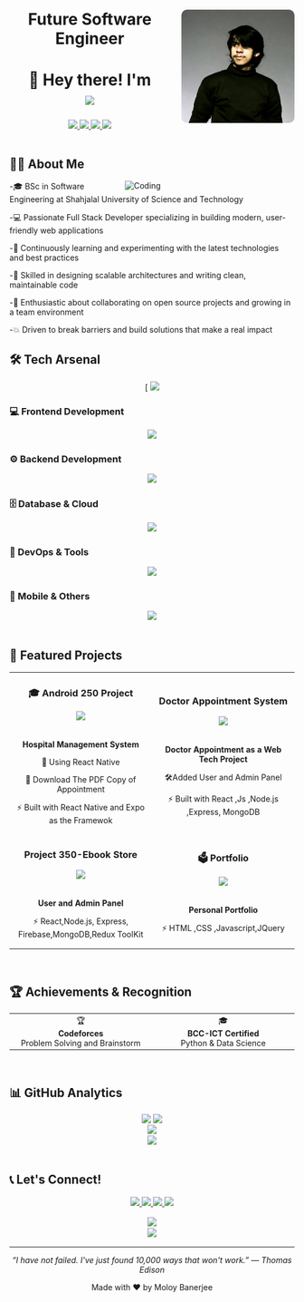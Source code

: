 <div align="center">
  <img align="right" alt="Moloy Banerjee" width="200" src="pro.jpg" style="border-radius: 10px; margin-left: 20px;" />

  <h1>Future Software Engineer</h1>
</div>

<h1 align="center">
  👋
  Hey there! I'm 
  <br/>
  <img src="https://readme-typing-svg.demolab.com?font=Righteous&size=28&duration=3000&pause=1000&color=0E7490&center=true&vCenter=true&width=450&lines=Moloy+Banerjee;Full+Stack+MERN+Developer;Open+Source+Contributor;Software+Engineer" />
</h1>

<div align="center">
   <a href="https://itsmoloy.github.io/Portfolio/">
     <img src="https://img.shields.io/badge/Portfolio-255E63?style=for-the-badge&logo=About.me&logoColor=white" />
  </a>
  <a href="mailto:moloy21@student.sust.edu">
    <img src="https://img.shields.io/badge/Gmail-D14836?style=for-the-badge&logo=gmail&logoColor=white" />
  </a>
  <a href="https://linkedin.com/in/Moloy_Banerjee/">
    <img src="https://img.shields.io/badge/LinkedIn-0077B5?style=for-the-badge&logo=linkedin&logoColor=white" />
  </a>
  <a href="https://github.com/ItsMoloy">
    <img src="https://img.shields.io/badge/GitHub-100000?style=for-the-badge&logo=github&logoColor=white" />
  </a>
</div>

<br/>

## 👨‍💻 About Me

<img align="right" alt="Coding" width="300" src="https://media.giphy.com/media/3o7TKU8RvQuomFfUUU/giphy.gif">

-🎓 BSc in Software Engineering at Shahjalal University of Science and Technology

-💻 Passionate Full Stack Developer specializing in building modern, user-friendly web applications

-🌱 Continuously learning and experimenting with the latest technologies and best practices

-🔧 Skilled in designing scalable architectures and writing clean, maintainable code

-🤝 Enthusiastic about collaborating on open source projects and growing in a team environment

-💥 Driven to break barriers and build solutions that make a real impact
<br/>

## 🛠️ Tech Arsenal

<div align="center">
 [ <img src="https://readme-typing-svg.demolab.com?font=Righteous&size=25&duration=2000&pause=500&color=F39C12&center=true&vCenter=true&width=1000&lines=Full+Stack+Developer+%7C+MERN+Specialist+%7C+Problem+Solver" />
</div>

### 💻 Frontend Development

<div align="center">
  <img src="https://skillicons.dev/icons?i=react,js,ts,html,css,tailwind,materialui,redux,bootstrap" />
</div>

### ⚙️ Backend Development

<div align="center">
  <img src="https://skillicons.dev/icons?i=nodejs,express,python,java,cpp,php,graphql" />
</div>

### 🗄️ Database & Cloud

<div align="center">
  <img src="https://skillicons.dev/icons?i=mongodb,mysql,firebase,supabase,cloudflare" />
</div>

### 🔧 DevOps & Tools

<div align="center">
  <img src="https://skillicons.dev/icons?i=git,github,vercel,vscode,postman,figma" />
</div>

### 📱 Mobile & Others

<div align="center">
  <img src="https://skillicons.dev/icons?i=androidstudio,flutter,dart,tensorflow,opencv,kotlin,React Native" />
</div>

<br/>

## 🚀 Featured Projects

<div align="center">
  <table>
    <tr>
      <td width="50%">
        <h3 align="center">🎓 Android 250 Project </h3>
        <div align="center">
          <a href="https://github.com/ItsMoloy/Android_250.git" target="_blank">
            <img src="https://img.shields.io/badge/Live-Demo-success?style=for-the-badge&logo=vercel" />
          </a>
          <br/><br/>
          <p><strong>Hospital Management System</strong></p>
          <p>🔐 Using React Native</p>
          <p>👥 Download The PDF Copy of Appointment</p>
          <p>⚡ Built with React Native and Expo as the Framewok</p>
        </div>
      </td>
      <td width="50%">
        <h3 align="center">Doctor Appointment System</h3>
        <div align="center">
          <a href="https://github.com/ItsMoloy/Doctor-Appointment-System.git" target="_blank">
            <img src="https://img.shields.io/badge/Live-Demo-success?style=for-the-badge&logo=vercel" />
          </a>
          <br/><br/>
          <p><strong>Doctor Appointment as a Web Tech Project</strong></p>
          <p>🛠️Added User and Admin Panel</p>
          <p>⚡ Built with React ,Js ,Node.js ,Express, MongoDB </p>
        </div>
      </td>
    </tr>
    <tr>
      <td width="50%">
        <h3 align="center">Project 350-Ebook Store</h3>
        <div align="center">
          <a href="https://github.com/ItsMoloy/Ebook-store" target="_blank">
            <img src="https://img.shields.io/badge/Source-Code-blue?style=for-the-badge&logo=github" />
          </a>
          <br/><br/>
          <p><strong>User and Admin Panel</strong></p>
          <p>⚡ React,Node.js, Express, Firebase,MongoDB,Redux ToolKit </p>
        </div>
      </td>
      <td width="50%">
        <h3 align="center">🗳️ Portfolio</h3>
        <div align="center">
          <a href="https://github.com/Amitsharma2468/Happy-Voting" target="_blank">
            <img src="https://img.shields.io/badge/Source-Code-blue?style=for-the-badge&logo=github" />
          </a>
          <br/><br/>
          <p><strong>Personal Portfolio</strong></p>
          <p>⚡ HTML ,CSS ,Javascript,JQuery</p>
        </div>
      </td>
    </tr>
  </table>
</div>

<br/>

## 🏆 Achievements & Recognition

<div align="center">
  <table>
    <tr>
      <td align="center" width="25%">
        🏆
        <br/><strong>Codeforces </strong>
        <br/>Problem Solving and Brainstorm
      </td>
      <td align="center" width="25%">
        🎓
        <br/><strong>BCC-ICT Certified</strong>
        <br/>Python & Data Science
      </td>
    </tr>
  </table>
</div>

<br/>

## 📊 GitHub Analytics

<div align="center">
  <img height="180em" src="https://github-readme-stats.vercel.app/api?username=ItsMoloy&show_icons=true&theme=tokyonight&include_all_commits=true&count_private=true"/>
  <img height="180em" src="https://github-readme-stats.vercel.app/api/top-langs/?username=ItsMoloy&layout=compact&langs_count=8&theme=tokyonight"/>
</div>

<div align="center">
  <img src="https://github-readme-streak-stats.herokuapp.com/?user=ItsMoloy&theme=tokyonight" />
</div>

<div align="center">
  <img src="https://github-readme-activity-graph.vercel.app/graph?username=ItsMoloy&theme=tokyo-night" />
</div>

<br/>

## 📞 Let's Connect!

<div align="center">
  <a href="https://itsmoloy.github.io/Portfolio/" target="_blank">
    <img src="https://img.shields.io/badge/🌐_Portfolio-FF6B6B?style=for-the-badge&logoColor=white" />
  </a>
  <a href="mailto:moloy21@student.sust.edu" target="_blank">
    <img src="https://img.shields.io/badge/📧_Email-4ECDC4?style=for-the-badge&logoColor=white" />
  </a>
  <a href="https://linkedin.com/in/Moloy_Banerjeet/" target="_blank">
    <img src="https://img.shields.io/badge/🔗_LinkedIn-45B7D1?style=for-the-badge&logoColor=white" />
  </a>
  <a href="https://github.com/ItsMoloy" target="_blank">
    <img src="https://img.shields.io/badge/💻_GitHub-96CEB4?style=for-the-badge&logoColor=white" />
  </a>
</div>

<br/>

<div align="center">
  <img src="https://quotes-github-readme.vercel.app/api?type=vertical&theme=radical" />
</div>

<div align="center">
  <img src="https://capsule-render.vercel.app/api?type=rounded&color=auto&height=100&section=footer" />
</div>


---

<div align="center">
  <p><em>“I have not failed. I've just found 10,000 ways that won't work.” — Thomas Edison</em></p>
  <p>Made with ❤️ by Moloy Banerjee</p>
</div>
